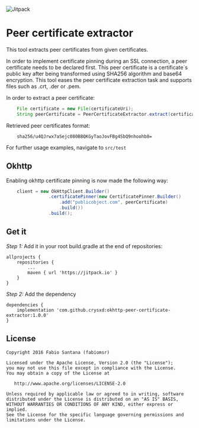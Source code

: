 
![Jitpack](https://jitpack.io/v/crysxd/okhttp-peer-certificate-extractor.svg)


# Peer certificate extractor

This tool extracts peer certificates from given certificates.

In order to implement certificate pinning during an SSL connection, a peer certificate needs to be declared first. This peer certificate is a certificate´s public key after being transformed using SHA256 algorithm and base64 encryption. This tool eases the peer certificate extraction task and supports files such as .crt, .der or .pem.

In order to extract a peer certificate:

~~~java
    File certificate = new File(certificateUri);
    String peerCertificate = PeerCertificateExtractor.extract(certificate);
~~~
  
Retrieved peer certificates format:

~~~
    sha256/u4QJrwx7aSejc080BBQKGyTaoJovFBg4SbQ9nhoohb8=
~~~

For further usage examples, navigate to `src/test`

## Okhttp

Enabling okhttp certificate pinning is now made the following way: 

~~~java
    client = new OkHttpClient.Builder()
                .certificatePinner(new CertificatePinner.Builder()
                    .add("publicobject.com", peerCertificate)
                    .build())
                .build();
~~~

## Get it

_Step 1:_ Add it in your root build.gradle at the end of repositories:

~~~
allprojects {
    repositories {
        ...
        maven { url 'https://jitpack.io' }
    }
}
~~~

_Step 2:_ Add the dependency

~~~
dependencies {
    implementation 'com.github.crysxd:okhttp-peer-certificate-extractor:1.0.0'
}
~~~



License
-------

    Copyright 2016 Fabio Santana (fabiomsr)

    Licensed under the Apache License, Version 2.0 (the "License");
    you may not use this file except in compliance with the License.
    You may obtain a copy of the License at

       http://www.apache.org/licenses/LICENSE-2.0

    Unless required by applicable law or agreed to in writing, software
    distributed under the License is distributed on an "AS IS" BASIS,
    WITHOUT WARRANTIES OR CONDITIONS OF ANY KIND, either express or implied.
    See the License for the specific language governing permissions and
    limitations under the License.
    
